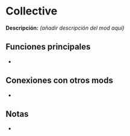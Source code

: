 # Collective

**Descripción:** *(añadir descripción del mod aquí)*

## Funciones principales
- 

## Conexiones con otros mods
- 

## Notas
- 

